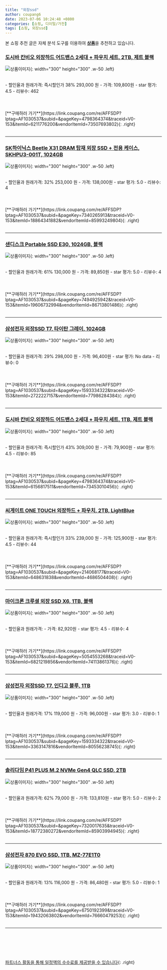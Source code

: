 ```yaml
---
title: "외장ssd"
author: coupang6
date: 2023-07-06 10:24:48 +0800
categories: [쇼핑, 디이털/가전]
tags: [쇼핑, 외장ssd]
---
```


본 쇼핑 추천 글은 자체 분석 도구를 이용하여 [**상품**](https://link.coupang.com/a/bao1ui)을 추천하고 있습니다.

### [도시바 칸비오 외장하드 어드밴스 2세대 + 파우치 세트, 2TB, 제트 블랙](https://link.coupang.com/re/AFFSDP?lptag=AF1030537&subid=&pageKey=4798364374&traceid=V0-153&itemId=6211776200&vendorItemId=73507693802)

![상품이미지](https://thumbnail7.coupangcdn.com/thumbnails/remote/230x230ex/image/retail/images/2021/01/18/9/8/ee9a3b3e-95a2-4b2c-bd56-941a0effdcc1.jpg){: width="300" height="300" .w-50 .left}


<br>
- 할인율과 원래가격: 즉시할인가 38%  293,000   원
- 가격: 109,800원
- star 평가: 4.5
- 리뷰수: 462
<br>
<br>
<br>
<br>
[**구매하러 가기**](https://link.coupang.com/re/AFFSDP?lptag=AF1030537&subid=&pageKey=4798364374&traceid=V0-153&itemId=6211776200&vendorItemId=73507693802){: .right}
<br>
<br>

---

### [SK하이닉스 Beetle X31 DRAM 탑재 외장 SSD + 전용 케이스, SKHPU3-001T, 1024GB](https://link.coupang.com/re/AFFSDP?lptag=AF1030537&subid=&pageKey=7340265913&traceid=V0-153&itemId=18864341882&vendorItemId=85993249804)

![상품이미지](https://thumbnail7.coupangcdn.com/thumbnails/remote/230x230ex/image/retail/images/2023/05/17/14/6/53300211-1a13-4bb7-a1ba-a3c22e7d16cf.jpg){: width="300" height="300" .w-50 .left}


<br>
- 할인율과 원래가격: 32%  253,000   원
- 가격: 138,000원
- star 평가: 5.0
- 리뷰수: 4
<br>
<br>
<br>
<br>
[**구매하러 가기**](https://link.coupang.com/re/AFFSDP?lptag=AF1030537&subid=&pageKey=7340265913&traceid=V0-153&itemId=18864341882&vendorItemId=85993249804){: .right}
<br>
<br>

---

### [샌디스크 Portable SSD E30, 1024GB, 블랙](https://link.coupang.com/re/AFFSDP?lptag=AF1030537&subid=&pageKey=7494925942&traceid=V0-153&itemId=19606732994&vendorItemId=86713801486)

![상품이미지](https://thumbnail7.coupangcdn.com/thumbnails/remote/230x230ex/image/vendor_inventory/cff1/15e42fa83ea803f965a45e5b6a8c7cdc0fad24f3010e4c6b0dfff01690a1.jpg){: width="300" height="300" .w-50 .left}


<br>
- 할인율과 원래가격: 61%  130,000   원
- 가격: 89,850원
- star 평가: 5.0
- 리뷰수: 4
<br>
<br>
<br>
<br>
[**구매하러 가기**](https://link.coupang.com/re/AFFSDP?lptag=AF1030537&subid=&pageKey=7494925942&traceid=V0-153&itemId=19606732994&vendorItemId=86713801486){: .right}
<br>
<br>

---

### [삼성전자 외장SSD T7, 타이탄 그레이, 1024GB](https://link.coupang.com/re/AFFSDP?lptag=AF1030537&subid=&pageKey=1593334322&traceid=V0-153&itemId=2722227157&vendorItemId=77986284384)

![상품이미지](https://thumbnail8.coupangcdn.com/thumbnails/remote/230x230ex/image/vendor_inventory/9963/f68e1a3e805dc575b7580e9672836443ca71c66e4fecc552c9acae0062d4.jpg){: width="300" height="300" .w-50 .left}


<br>
- 할인율과 원래가격: 29%  298,000   원
- 가격: 96,400원
- star 평가: No data
- 리뷰수: 0
<br>
<br>
<br>
<br>
[**구매하러 가기**](https://link.coupang.com/re/AFFSDP?lptag=AF1030537&subid=&pageKey=1593334322&traceid=V0-153&itemId=2722227157&vendorItemId=77986284384){: .right}
<br>
<br>

---

### [도시바 칸비오 외장하드 어드밴스 2세대 + 파우치 세트, 1TB, 제트 블랙](https://link.coupang.com/re/AFFSDP?lptag=AF1030537&subid=&pageKey=4798364374&traceid=V0-153&itemId=6156817511&vendorItemId=73453010456)

![상품이미지](https://thumbnail8.coupangcdn.com/thumbnails/remote/230x230ex/image/rs_quotation_api/azbqaxao/5d7008e80960486f980ed2761f5a1195.jpg){: width="300" height="300" .w-50 .left}


<br>
- 할인율과 원래가격: 즉시할인가 43%  309,000   원
- 가격: 79,900원
- star 평가: 4.5
- 리뷰수: 85
<br>
<br>
<br>
<br>
[**구매하러 가기**](https://link.coupang.com/re/AFFSDP?lptag=AF1030537&subid=&pageKey=4798364374&traceid=V0-153&itemId=6156817511&vendorItemId=73453010456){: .right}
<br>
<br>

---

### [씨게이트 ONE TOUCH 외장하드 + 파우치, 2TB, LightBlue](https://link.coupang.com/re/AFFSDP?lptag=AF1030537&subid=&pageKey=214068177&traceid=V0-153&itemId=648631838&vendorItemId=4686504408)

![상품이미지](https://thumbnail6.coupangcdn.com/thumbnails/remote/230x230ex/image/retail/images/20672648701607-f8c6d74a-81d9-47ae-96b0-e3eb48074dbf.jpg){: width="300" height="300" .w-50 .left}


<br>
- 할인율과 원래가격: 즉시할인가 33%  239,000   원
- 가격: 125,900원
- star 평가: 4.5
- 리뷰수: 44
<br>
<br>
<br>
<br>
[**구매하러 가기**](https://link.coupang.com/re/AFFSDP?lptag=AF1030537&subid=&pageKey=214068177&traceid=V0-153&itemId=648631838&vendorItemId=4686504408){: .right}
<br>
<br>

---

### [마이크론 크루셜 외장 SSD X6, 1TB, 블랙](https://link.coupang.com/re/AFFSDP?lptag=AF1030537&subid=&pageKey=5054553268&traceid=V0-153&itemId=6821219856&vendorItemId=74113861376)

![상품이미지](https://thumbnail8.coupangcdn.com/thumbnails/remote/230x230ex/image/retail/images/6584734771281337-a7fd2936-2ddf-4310-a450-4e096e9c55fa.jpg){: width="300" height="300" .w-50 .left}


<br>
- 할인율과 원래가격: 
- 가격: 82,920원
- star 평가: 4.5
- 리뷰수: 4
<br>
<br>
<br>
<br>
[**구매하러 가기**](https://link.coupang.com/re/AFFSDP?lptag=AF1030537&subid=&pageKey=5054553268&traceid=V0-153&itemId=6821219856&vendorItemId=74113861376){: .right}
<br>
<br>

---

### [삼성전자 외장SSD T7, 인디고 블루, 1TB](https://link.coupang.com/re/AFFSDP?lptag=AF1030537&subid=&pageKey=1593334322&traceid=V0-153&itemId=3363147816&vendorItemId=80556238745)

![상품이미지](https://thumbnail7.coupangcdn.com/thumbnails/remote/230x230ex/image/vendor_inventory/dfbd/4dba3737889744da7ef9c840d6518be71a5195ecc66c92b41bdb42bc3579.JPG){: width="300" height="300" .w-50 .left}


<br>
- 할인율과 원래가격: 17%  119,000   원
- 가격: 96,000원
- star 평가: 3.0
- 리뷰수: 1
<br>
<br>
<br>
<br>
[**구매하러 가기**](https://link.coupang.com/re/AFFSDP?lptag=AF1030537&subid=&pageKey=1593334322&traceid=V0-153&itemId=3363147816&vendorItemId=80556238745){: .right}
<br>
<br>

---

### [솔리다임 P41 PLUS M.2 NVMe Gen4 QLC SSD, 2TB](https://link.coupang.com/re/AFFSDP?lptag=AF1030537&subid=&pageKey=7320017635&traceid=V0-153&itemId=18772380272&vendorItemId=85903994945)

![상품이미지](https://thumbnail9.coupangcdn.com/thumbnails/remote/230x230ex/image/retail/images/2023/05/08/12/5/25f937f6-6f95-42c8-8135-90170ab78e46.jpg){: width="300" height="300" .w-50 .left}


<br>
- 할인율과 원래가격: 62%  79,000   원
- 가격: 133,810원
- star 평가: 5.0
- 리뷰수: 2
<br>
<br>
<br>
<br>
[**구매하러 가기**](https://link.coupang.com/re/AFFSDP?lptag=AF1030537&subid=&pageKey=7320017635&traceid=V0-153&itemId=18772380272&vendorItemId=85903994945){: .right}
<br>
<br>

---

### [삼성전자 870 EVO SSD, 1TB, MZ-77E1T0](https://link.coupang.com/re/AFFSDP?lptag=AF1030537&subid=&pageKey=6750192399&traceid=V0-153&itemId=19432063802&vendorItemId=76660479253)

![상품이미지](https://thumbnail9.coupangcdn.com/thumbnails/remote/230x230ex/image/vendor_inventory/6730/c397077b84ab072d16f9ad0a0e6d09f85aff14ba9770addecae971732774.jpg){: width="300" height="300" .w-50 .left}


<br>
- 할인율과 원래가격: 13%  116,000   원
- 가격: 86,480원
- star 평가: 5.0
- 리뷰수: 1
<br>
<br>
<br>
<br>
[**구매하러 가기**](https://link.coupang.com/re/AFFSDP?lptag=AF1030537&subid=&pageKey=6750192399&traceid=V0-153&itemId=19432063802&vendorItemId=76660479253){: .right}
<br>
<br>

---
<br><br><br><br><br> [파트너스 활동을 통해 일정액의 수수료를 제공받을 수 있습니다](https://link.coupang.com/a/bao1ui){: .right}